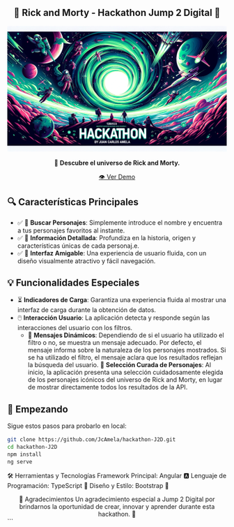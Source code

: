 <div align="center">

## 🌌 Rick and Morty - Hackathon Jump 2 Digital 🚀

![Banner](./src/assets/banner%20github%20hackathon.png)

🌠 **Descubre el universo de Rick and Morty.**

[👁️ Ver Demo](https://jcamela.github.io/hackathon-J2D/)

</div>

## 🔍 Características Principales

- ✅ 📜 **Buscar Personajes**: Simplemente introduce el nombre y encuentra a tus personajes favoritos al instante.
- ✅ 📘 **Información Detallada**: Profundiza en la historia, origen y características únicas de cada personaj.e.
- ✅ 🎨 **Interfaz Amigable**: Una experiencia de usuario fluida, con un diseño visualmente atractivo y fácil navegación.

## 💡 Funcionalidades Especiales

- ⏳ **Indicadores de Carga**: Garantiza una experiencia fluida al mostrar una interfaz de carga durante la obtención de datos.
- 🖱️ **Interacción Usuario**: La aplicación detecta y responde según las interacciones del usuario con los filtros.
    - 📝 **Mensajes Dinámicos**: Dependiendo de si el usuario ha utilizado el filtro o no, se muestra un mensaje adecuado. Por defecto, el mensaje informa sobre la naturaleza de los personajes mostrados. Si se ha utilizado el filtro, el mensaje aclara que los resultados reflejan la búsqueda del usuario.
🌌 **Selección Curada de Personajes**: Al inicio, la aplicación presenta una selección cuidadosamente elegida de los personajes icónicos del universo de Rick and Morty, en lugar de mostrar directamente todos los resultados de la API.

## 🚀 Empezando

Sigue estos pasos para probarlo en local:

```bash
git clone https://github.com/JcAmela/hackathon-J2D.git
cd hackathon-J2D
npm install
ng serve
```
🛠 Herramientas y Tecnologías
Framework Principal: Angular 🅰️
Lenguaje de Programación: TypeScript 📘
Diseño y Estilo: Bootstrap 🎨
<div align="center">
🌟 Agradecimientos
Un agradecimiento especial a Jump 2 Digital por brindarnos la oportunidad de crear, innovar y aprender durante esta hackathon. 🚀

</div>
```
